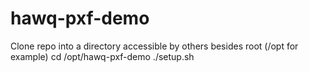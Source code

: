 # hawq-pxf-demo



Clone repo into a directory accessible by others besides root (/opt for example)
cd /opt/hawq-pxf-demo
./setup.sh
